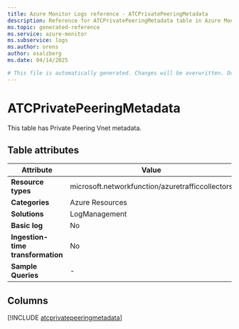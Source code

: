 ```yaml
---
title: Azure Monitor Logs reference - ATCPrivatePeeringMetadata
description: Reference for ATCPrivatePeeringMetadata table in Azure Monitor Logs.
ms.topic: generated-reference
ms.service: azure-monitor
ms.subservice: logs
ms.author: orens
author: osalzberg
ms.date: 04/14/2025

# This file is automatically generated. Changes will be overwritten. Do not change this file directly.
---
```


# ATCPrivatePeeringMetadata

This table has Private Peering Vnet metadata.


## Table attributes

|Attribute|Value|
|---|---|
|**Resource types**|microsoft.networkfunction/azuretrafficcollectors|
|**Categories**|Azure Resources|
|**Solutions**| LogManagement|
|**Basic log**|No|
|**Ingestion-time transformation**|No|
|**Sample Queries**|-|



## Columns
  
[!INCLUDE [atcprivatepeeringmetadata](~/reusable-content/ce-skilling/azure/includes/azure-monitor/reference/tables/atcprivatepeeringmetadata-include.md)]
